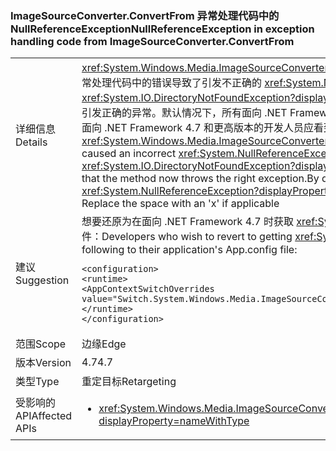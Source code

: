 ### <a name="nullreferenceexception-in-exception-handling-code-from-imagesourceconverterconvertfrom"></a><span data-ttu-id="8544f-101">ImageSourceConverter.ConvertFrom 异常处理代码中的 NullReferenceException</span><span class="sxs-lookup"><span data-stu-id="8544f-101">NullReferenceException in exception handling code from ImageSourceConverter.ConvertFrom</span></span>

|   |   |
|---|---|
|<span data-ttu-id="8544f-102">详细信息</span><span class="sxs-lookup"><span data-stu-id="8544f-102">Details</span></span>|<span data-ttu-id="8544f-103"><xref:System.Windows.Media.ImageSourceConverter.ConvertFrom(System.ComponentModel.ITypeDescriptorContext,System.Globalization.CultureInfo,System.Object)> 异常处理代码中的错误导致了引发不正确的 <xref:System.NullReferenceException?displayProperty=name>，而不是引发计划的异常（例如 <xref:System.IO.DirectoryNotFoundException?displayProperty=name>、<xref:System.IO.FileNotFoundException?displayProperty=name>），此更改改正该错误，使得该方法现在引发正确的异常。默认情况下，所有面向 .NET Framework 4.6.2 和更低版本的应用程序将继续引发 <xref:System.NullReferenceException?displayProperty=name> 以实现兼容性，面向 .NET Framework 4.7 和更高版本的开发人员应看到正确的异常。//使用“x”替换空格（如果适用）</span><span class="sxs-lookup"><span data-stu-id="8544f-103">An error in the exception handling code for <xref:System.Windows.Media.ImageSourceConverter.ConvertFrom(System.ComponentModel.ITypeDescriptorContext,System.Globalization.CultureInfo,System.Object)> caused an incorrect <xref:System.NullReferenceException?displayProperty=name> to be thrown instead of the intended exception (e.g. <xref:System.IO.DirectoryNotFoundException?displayProperty=name>, <xref:System.IO.FileNotFoundException?displayProperty=name>), this change corrects that error so that the method now throws the right exception.By default all applications targeting .NET Framework 4.6.2 and below will continue to throw <xref:System.NullReferenceException?displayProperty=name> for compatibility, developers targeting .NET Framework 4.7 and above should see the right exceptions.// Replace the space with an 'x' if applicable</span></span>|
|<span data-ttu-id="8544f-104">建议</span><span class="sxs-lookup"><span data-stu-id="8544f-104">Suggestion</span></span>|<span data-ttu-id="8544f-105">想要还原为在面向 .NET Framework 4.7 时获取 <xref:System.NullReferenceException?displayProperty=name> 的开发人员可以将以下内容添加/合并到应用程序的 App.config 文件：</span><span class="sxs-lookup"><span data-stu-id="8544f-105">Developers who wish to revert to getting <xref:System.NullReferenceException?displayProperty=name> when targeting .NET Framework 4.7 can add/merge the following to their application's App.config file:</span></span><pre><code class="language-xml">&lt;configuration&gt;&#13;&#10;&lt;runtime&gt;&#13;&#10;&lt;AppContextSwitchOverrides value=&quot;Switch.System.Windows.Media.ImageSourceConverter.OverrideExceptionWithNullReferenceException=true&quot;/&gt;&#13;&#10;&lt;/runtime&gt;&#13;&#10;&lt;/configuration&gt;&#13;&#10;</code></pre>|
|<span data-ttu-id="8544f-106">范围</span><span class="sxs-lookup"><span data-stu-id="8544f-106">Scope</span></span>|<span data-ttu-id="8544f-107">边缘</span><span class="sxs-lookup"><span data-stu-id="8544f-107">Edge</span></span>|
|<span data-ttu-id="8544f-108">版本</span><span class="sxs-lookup"><span data-stu-id="8544f-108">Version</span></span>|<span data-ttu-id="8544f-109">4.7</span><span class="sxs-lookup"><span data-stu-id="8544f-109">4.7</span></span>|
|<span data-ttu-id="8544f-110">类型</span><span class="sxs-lookup"><span data-stu-id="8544f-110">Type</span></span>|<span data-ttu-id="8544f-111">重定目标</span><span class="sxs-lookup"><span data-stu-id="8544f-111">Retargeting</span></span>|
|<span data-ttu-id="8544f-112">受影响的 API</span><span class="sxs-lookup"><span data-stu-id="8544f-112">Affected APIs</span></span>|<ul><li><xref:System.Windows.Media.ImageSourceConverter.ConvertFrom(System.ComponentModel.ITypeDescriptorContext,System.Globalization.CultureInfo,System.Object)?displayProperty=nameWithType></li></ul>|

